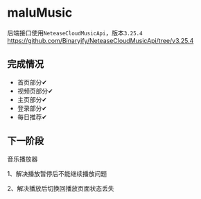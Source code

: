 # maluMusic
后端接口使用`NeteaseCloudMusicApi`，版本`3.25.4`
https://github.com/Binaryify/NeteaseCloudMusicApi/tree/v3.25.4
## 完成情况
+ 首页部分✔
+ 视频页部分✔
+ 主页部分✔
+ 登录部分✔
+ 每日推荐✔

## 下一阶段
音乐播放器

1、解决播放暂停后不能继续播放问题

2、解决播放后切换回播放页面状态丢失